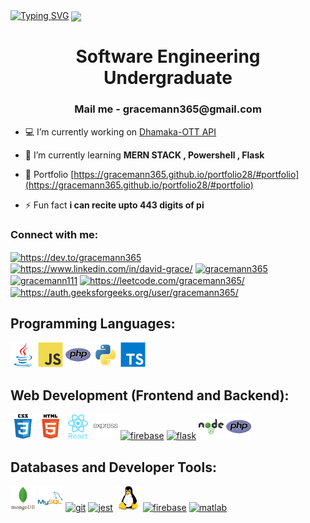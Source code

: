 <!DOCTYPE html>
<html lang="en">
<head>
  <meta charset="UTF-8">
  <meta name="viewport" content="width=device-width, initial-scale=1.0">
  
</head>
<body>
  <a href="https://git.io/typing-svg"><img src="https://readme-typing-svg.demolab.com?font=Fira+Code&weight=600&size=26&duration=2500&pause=250&color=1EF723&multiline=false&width=700&lines=Hi+I'm+David+Grace+🧑‍💻;I love + solving + Real-World + problems !" alt="Typing SVG" /></a>

  <img src="https://rishavanand.github.io/static/images/greetings.gif" align="center" style="width: 50%" />

  <h1 align="center">Software Engineering Undergraduate</h1>
  <h3 align="center">Mail me - gracemann365@gmail.com</h3>

  <!-- Rest of your content -->



- 💻 I’m currently working on [Dhamaka-OTT API](https://github.com/gracemann365/Dhamaka-OTT)

- 🌱 I’m currently learning **MERN STACK , Powershell , Flask**

- 📲 Portfolio [https://gracemann365.github.io/portfolio28/#portfolio](https://gracemann365.github.io/portfolio28/#portfolio)

- ⚡ Fun fact **i can recite upto 443 digits of pi**
  
<h3 align="left">Connect with me:</h3>
<div align="left">
  <a href="https://dev.to/https://dev.to/gracemann365" target="blank"><img align="center" src="https://raw.githubusercontent.com/rahuldkjain/github-profile-readme-generator/master/src/images/icons/Social/devto.svg" alt="https://dev.to/gracemann365" height="30" width="40" /></a>
  <a href="https://linkedin.com/in/https://www.linkedin.com/in/david-grace/" target="blank"><img align="center" src="https://raw.githubusercontent.com/rahuldkjain/github-profile-readme-generator/master/src/images/icons/Social/linked-in-alt.svg" alt="https://www.linkedin.com/in/david-grace/" height="30" width="40" /></a>
  <a href="https://www.hackerrank.com/gracemann365" target="blank"><img align="center" src="https://raw.githubusercontent.com/rahuldkjain/github-profile-readme-generator/master/src/images/icons/Social/hackerrank.svg" alt="gracemann365" height="30" width="40" /></a>
  <a href="https://codeforces.com/profile/gracemann111" target="blank"><img align="center" src="https://raw.githubusercontent.com/rahuldkjain/github-profile-readme-generator/master/src/images/icons/Social/codeforces.svg" alt="gracemann111" height="30" width="40" /></a>
  <a href="https://www.leetcode.com/https://leetcode.com/gracemann365/" target="blank"><img align="center" src="https://raw.githubusercontent.com/rahuldkjain/github-profile-readme-generator/master/src/images/icons/Social/leet-code.svg" alt="https://leetcode.com/gracemann365/" height="30" width="40" /></a>
  <a href="https://auth.geeksforgeeks.org/user/https://auth.geeksforgeeks.org/user/gracemann365/" target="blank"><img align="center" src="https://raw.githubusercontent.com/rahuldkjain/github-profile-readme-generator/master/src/images/icons/Social/geeks-for-geeks.svg" alt="https://auth.geeksforgeeks.org/user/gracemann365/" height="30" width="40" /></a>
</div>

<section>
    <h2>Programming Languages:</h2>
    <div class="icon-list">
      <a href="https://www.java.com" target="_blank" rel="noreferrer"><img src="https://raw.githubusercontent.com/devicons/devicon/master/icons/java/java-original.svg" alt="java" width="40" height="40"/></a>
      <a href="https://developer.mozilla.org/en-US/docs/Web/JavaScript" target="_blank" rel="noreferrer"><img src="https://raw.githubusercontent.com/devicons/devicon/master/icons/javascript/javascript-original.svg" alt="javascript" width="40" height="40"/></a>
      <a href="https://www.php.net" target="_blank" rel="noreferrer"><img src="https://raw.githubusercontent.com/devicons/devicon/master/icons/php/php-original.svg" alt="php" width="40" height="40"/></a>
      <a href="https://www.python.org" target="_blank" rel="noreferrer"><img src="https://raw.githubusercontent.com/devicons/devicon/master/icons/python/python-original.svg" alt="python" width="40" height="40"/></a>
      <a href="https://www.typescriptlang.org/" target="_blank" rel="noreferrer"><img src="https://raw.githubusercontent.com/devicons/devicon/master/icons/typescript/typescript-original.svg" alt="typescript" width="40" height="40"/></a>
    </div>
  </section>

  <section>
    <h2>Web Development (Frontend and Backend):</h2>
    <div class="icon-list">
      <a href="https://www.w3schools.com/css/" target="_blank" rel="noreferrer"><img src="https://raw.githubusercontent.com/devicons/devicon/master/icons/css3/css3-original-wordmark.svg" alt="css3" width="40" height="40"/></a>
      <a href="https://www.w3.org/html/" target="_blank" rel="noreferrer"><img src="https://raw.githubusercontent.com/devicons/devicon/master/icons/html5/html5-original-wordmark.svg" alt="html5" width="40" height="40"/></a>
      <a href="https://reactjs.org/" target="_blank" rel="noreferrer"><img src="https://raw.githubusercontent.com/devicons/devicon/master/icons/react/react-original-wordmark.svg" alt="react" width="40" height="40"/></a>
      <a href="https://expressjs.com" target="_blank" rel="noreferrer"><img src="https://raw.githubusercontent.com/devicons/devicon/master/icons/express/express-original-wordmark.svg" alt="express" width="40" height="40"/></a>
      <a href="https://firebase.google.com/" target="_blank" rel="noreferrer"><img src="https://www.vectorlogo.zone/logos/firebase/firebase-icon.svg" alt="firebase" width="40" height="40"/></a>
      <a href="https://flask.palletsprojects.com/" target="_blank" rel="noreferrer"><img src="https://www.vectorlogo.zone/logos/pocoo_flask/pocoo_flask-icon.svg" alt="flask" width="40" height="40"/></a>
      <a href="https://nodejs.org" target="_blank" rel="noreferrer"><img src="https://raw.githubusercontent.com/devicons/devicon/master/icons/nodejs/nodejs-original-wordmark.svg" alt="nodejs" width="40" height="40"/></a>
      <a href="https://www.php.net" target="_blank" rel="noreferrer"><img src="https://raw.githubusercontent.com/devicons/devicon/master/icons/php/php-original.svg" alt="php" width="40" height="40"/></a>
    </div>
  </section>

  <section>
    <h2>Databases and Developer Tools:</h2>
    <div class="icon-list">
      <a href="https://www.mongodb.com/" target="_blank" rel="noreferrer"><img src="https://raw.githubusercontent.com/devicons/devicon/master/icons/mongodb/mongodb-original-wordmark.svg" alt="mongodb" width="40" height="40"/></a>
      <a href="https://www.mysql.com/" target="_blank" rel="noreferrer"><img src="https://raw.githubusercontent.com/devicons/devicon/master/icons/mysql/mysql-original-wordmark.svg" alt="mysql" width="40" height="40"/></a>
      <a href="https://git-scm.com/" target="_blank" rel="noreferrer"><img src="https://www.vectorlogo.zone/logos/git-scm/git-scm-icon.svg" alt="git" width="40" height="40"/></a>
      <a href="https://jestjs.io" target="_blank" rel="noreferrer"><img src="https://www.vectorlogo.zone/logos/jestjsio/jestjsio-icon.svg" alt="jest" width="40" height="40"/></a>
      <a href="https://www.linux.org/" target="_blank" rel="noreferrer"><img src="https://raw.githubusercontent.com/devicons/devicon/master/icons/linux/linux-original.svg" alt="linux" width="40" height="40"/></a>
      <a href="https://firebase.google.com/" target="_blank" rel="noreferrer"><img src="https://www.vectorlogo.zone/logos/firebase/firebase-icon.svg" alt="firebase" width="40" height="40"/></a>
      <a href="https://www.mathworks.com/" target="_blank" rel="noreferrer"><img src="https://upload.wikimedia.org/wikipedia/commons/2/21/Matlab_Logo.png" alt="matlab" width="40" height="40"/></a>
    </div>
  </section>

</body>
</html>
